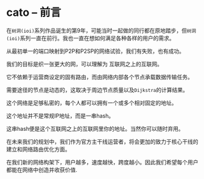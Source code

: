 # cato – 前言
在`树洞(ioi)`系列作品诞生的第9年，可能当时一起做的同行都在原地踏步，但`树洞(ioi)`系列一直在前行。我也一直在想如何满足各种各样的用户的需求。

从最初单一的端口映射到P2P和P2SP的网络试验，我们有失败，也有成功。

我们的目标是织一张更大的网，可以理解为 互联网之上的互联网。

它不依赖于运营商设定的固有路由，而由网络内部各个节点承载数据传输任务。

需要途径的节点是动态的，这取决于周边节点质量以及`Dijkstra`的计算结果。

这个网络是足够私密的，每个人都可以拥有一个或多个相对固定的地址。

这个地址并不是常规IP地址，而是一串hash。

这串hash便是这个互联网之上的互联网里你的地址。当然你可以随时弃用。

在未来我们的规划中，我们作为官方主干线运营者，将会更加的致力于核心干线的建立和网络路由优化方面。

在我们新的网络构架下，用户越多，速度越快，跨度越小。因此我们希望每个用户都能在网络中创造并收获价值.